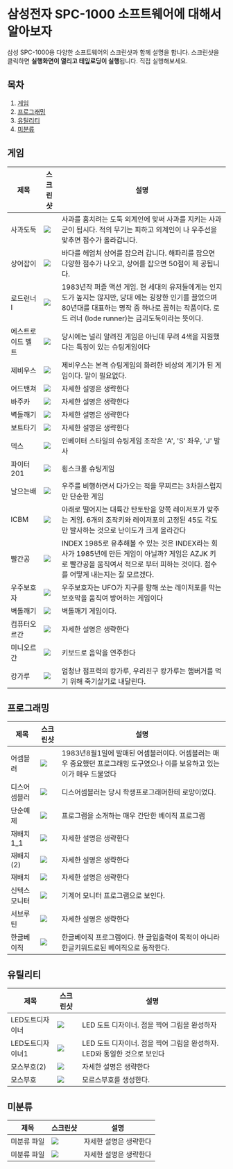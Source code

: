 # 삼성전자 SPC-1000 소프트웨어에 대해서 알아보자

삼성 SPC-1000용 다양한 소프트웨어의 스크린샷과 함께 설명을 합니다. 스크린샷을 클릭하면 **실행화면이 열리고 테잎로딩이 실행**됩니다. 직접 실행해보세요.

## 목차
1. [게임](#게임)
2. [프로그래밍](#프로그래밍)
3. [유틸리티](#유틸리티)
4. [미분류](#미분류)

## 게임

|제목|스크린샷|설명|
|---|---|---|
|사과도둑|<a href="https://retro-1000.github.io?tape=APPLE%20THIEF.tap"><img src="https://retro-1000.github.io/images/APPLE%20THIEF.tap.png"></a>|사과를 훔치려는 도둑 외계인에 맞써 사과를 지키는 사과군이 됩시다. 적의 무기는 피하고 외계인이 나 우주선을 맞추면 점수가 올라갑니다.|
|상어잡이|<a href="https://retro-1000.github.io?tape=sharkkiller.tap"><img src="https://retro-1000.github.io/images/sharkkiller.tap.png"></a>|바다를 헤엄쳐 상어를 잡으러 갑니다. 해파리를 잡으면 다양한 점수가 나오고, 상어를 잡으면 50점이 제 공됩니다.|
|로드런너I|<a href="https://retro-1000.github.io?tape=lode_runner1-mayhouse.tap"><img src="https://retro-1000.github.io/images/lode_runner1-mayhouse.tap.png"></a>|1983년작 퍼즐 액션 게임. 현 세대의 유저들에게는 인지도가 높지는 않지만, 당대 에는 굉장한 인기를 끌었으며 80년대를 대표하는 명작 중 하나로 꼽히는 작품이다. 로드 러너 (lode runner)는 금괴도둑이라는  뜻이다. |
|에스트로이드 벨트|<a href="https://retro-1000.github.io?tape=ASTEROID%20BELT.tap&load=F6"><img src="https://retro-1000.github.io/images/ASTEROID%20BELT.tap.png"></a>|당시에는 널리 알려진 게임은 아닌데 무려 4색을 지원했다는 특징이 있는 슈팅게임이다|
|제비우스|<a href="https://retro-1000.github.io?tape=Xevious.cas"><img src="https://retro-1000.github.io/images/Xevious.cas.png"></a>|제비우스는 본격 슈팅게임의 화려한 비상의 계기가 된 게임이다. 말이 필요없다.|
|어드밴쳐|<a href="https://retro-1000.github.io?tape=ADVENTURE.tap"><img src="https://retro-1000.github.io/images/ADVENTURE.tap.png"></a>|자세한 설명은 생략한다|
|바주카|<a href="https://retro-1000.github.io?tape=bazooka.tap"><img src="https://retro-1000.github.io/images/bazooka.tap.png"></a>|자세한 설명은 생략한다|
|벽돌깨기|<a href="https://retro-1000.github.io?tape=Block%20Game.tap"><img src="https://retro-1000.github.io/images/Block%20Game.tap.png"></a>|자세한 설명은 생략한다|
|보트타기|<a href="https://retro-1000.github.io?tape=boat.tap"><img src="https://retro-1000.github.io/images/boat.tap.png"></a>|자세한 설명은 생략한다|
|덱스|<a href="https://retro-1000.github.io?tape=DEX.tap&load=F6"><img src="https://retro-1000.github.io/images/DEX.tap.png"></a>|인베이터 스타일의 슈팅게임 조작은 'A', 'S' 좌우, 'J' 발사|
|파이터201|<a href="https://retro-1000.github.io?tape=FIGHTER%20201.tap&load=F6"><img src="https://retro-1000.github.io/images/FIGHTER%20201.tap.png"></a>|횡스크롤 슈팅게임|
|날으는배|<a href="https://retro-1000.github.io?tape=FLYBOAT.tap"><img src="https://retro-1000.github.io/images/FLYBOAT.tap.png"></a>|우주를 비행하면서 다가오는 적을 무찌르는 3차원스럽지만 단순한 게임|
|ICBM|<a href="https://retro-1000.github.io?tape=ICBM.tap"><img src="https://retro-1000.github.io/images/ICBM.tap.png"></a>|아래로 떨어지는 대륙간 탄토탄을 양쪽 레이저포가 맞주는 게임. 6개의 조작키와 레이저포의 고정된 45도 각도만 발사하는  것으로 난이도가 크게 올라간다|
|빨간공|<a href="https://retro-1000.github.io?tape=RED%20BALL.tap&load=F6"><img src="https://retro-1000.github.io/images/RED%20BALL.tap.png"></a>|INDEX 1985로 유추해볼 수 있는 것은 INDEX라는 회사가 1985년에 만든 게임이 아닐까? 게임은 AZJK  키로 빨간공을 움직여서 적으로 부터 피하는 것이다. 점수를 어떻게 내는지는 잘 모르겠다.|
|우주보호자|<a href="https://retro-1000.github.io?tape=SINPANUFO.tap"><img src="https://retro-1000.github.io/images/SINPANUFO.tap.png"></a>|우주보호자는 UFO가 지구를 향해 쏘는 레이저포를 막는 보호막을 움직여 방어하는 게임이다|
|벽돌깨기|<a href="https://retro-1000.github.io?tape=SINPANUFO.tap"><img src="https://retro-1000.github.io/images/SINPANUFO.tap.png"></a>|벽돌깨기 게임이다.|
|컴퓨터오르간|<a href="https://retro-1000.github.io?tape=COMPUTERORGAN.tap"><img src="https://retro-1000.github.io/images/COMPUTERORGAN.tap.png"></a>|자세한 설명은 생략한다|
|미니오르간|<a href="https://retro-1000.github.io?tape=MINI%20ORGAN.tap"><img src="https://retro-1000.github.io/images/MINI%20ORGAN.tap.png"></a>|키보드로 음악을 연주한다|
|캉가루|<a href="https://retro-1000.github.io?tape=kangaroo.tap"><img src="https://retro-1000.github.io/images/kangaroo.tap.png"></a>|엄청난 점프력의 캉가루, 우리친구 캉가루는 햄버거를 먹기 위해 죽기살기로 내달린다.|


## 프로그래밍

|제목|스크린샷|설명|
|---|---|---|
|어셈블러|<a href="https://retro-1000.github.io?tape=kangaroo.tap"><img src="https://retro-1000.github.io/images/kangaroo.tap.png"></a>|1983년8월1일에 발매된 어셈블러이다. 어셈블러는 매우 중요했던 프로그래밍 도구였으나 이를 보유하고 있는 이가 매우 드물었다|
|디스어셈블러|<a href="https://retro-1000.github.io?tape=DISASSEMBLER.tap"><img src="https://retro-1000.github.io/images/DISASSEMBLER.tap.png"></a>|디스어셈블러는 당시 학생프로그래머한테 로망이었다. |
|단순예제|<a href="https://retro-1000.github.io?tape=HELLO.tap"><img src="https://retro-1000.github.io/images/HELLO.tap.png"></a>|프로그램을 소개하는 매우 간단한 베이직 프로그램|
|재배치1_1|<a href="https://retro-1000.github.io?tape=HELLO.tap"><img src="https://retro-1000.github.io/images/HELLO.tap.png"></a>|자세한 설명은 생략한다|
|재배치(2)|<a href="https://retro-1000.github.io?tape=HELLO.tap"><img src="https://retro-1000.github.io/images/HELLO.tap.png"></a>|자세한 설명은 생략한다|
|재배치|<a href="https://retro-1000.github.io?tape=HELLO.tap"><img src="https://retro-1000.github.io/images/HELLO.tap.png"></a>|자세한 설명은 생략한다|
|신텍스모니터|<a href="https://retro-1000.github.io?tape=HELLO.tap"><img src="https://retro-1000.github.io/images/HELLO.tap.png"></a>|기계어 모니터 프로그램으로 보인다.|
|서브루틴|<a href="https://retro-1000.github.io?tape=SUB%20ROUTINE.tap"><img src="https://retro-1000.github.io/images/SUB%20ROUTINE.tap.png"></a>|자세한 설명은 생략한다|
|한글베이직|<a href="https://retro-1000.github.io?tape=%ED%95%9C%EA%B8%80%EB%B2%A0%EC%9D%B4%EC%A7%81.tap"><img src="https://retro-1000.github.io/images/%ED%95%9C%EA%B8%80%EB%B2%A0%EC%9D%B4%EC%A7%81.tap.png"></a>|한글베이직 프로그램이다. 한 글입출력이 목적이 아니라 한글키워드로된 베이직으로 동작한다.|


## 유틸리티

|제목|스크린샷|설명|
|---|---|---|
|LED도트디자이너|<a href="https://retro-1000.github.io?tape=LED.tap"><img src="https://retro-1000.github.io/images/LED.tap.png"></a>|LED 도트 디자이너. 점을 찍어 그림을 완성하자|
|LED도트디자이너1|<a href="https://retro-1000.github.io?tape=LED.tap"><img src="https://retro-1000.github.io/images/LED.tap.png"></a>|LED 도트 디자이너. 점을 찍어 그림을 완성하자. LED와 동일한 것으로 보인다|
|모스부호(2)|<a href="https://retro-1000.github.io?tape=LED.tap"><img src="https://retro-1000.github.io/images/LED.tap.png"></a>|자세한 설명은 생략한다|
|모스부호|<a href="https://retro-1000.github.io?tape=MORSE.tap"><img src="https://retro-1000.github.io/images/MORSE.tap.png"></a>|모르스부호를 생성한다.|


## 미분류

|제목|스크린샷|설명|
|---|---|---|
|미분류 파일|<a href="https://retro-1000.github.io?tape=MORSE.tap"><img src="https://retro-1000.github.io/images/MORSE.tap.png"></a>|자세한 설명은 생략한다|
|미분류 파일|<a href="https://retro-1000.github.io?tape=MORSE.tap"><img src="https://retro-1000.github.io/images/MORSE.tap.png"></a>|자세한 설명은 생략한다|
